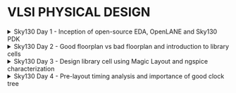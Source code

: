 # VLSI PHYSICAL DESIGN
<details><summary>Sky130 Day 1 - Inception of open-source EDA, OpenLANE and Sky130 PDK</summary>
  
## How to talk to computers

+ Pads: They are like doors to inputs and outputs
+ Core: Digital logic
+ Die: Size of the entire chip
+ Foundry IPs
+ Foundry: Place where chips get manufactured
+ Macros: Digital Blocks
+ Instruction Set Architecture

- EDA Toold
- PDK Data
- RTL Designs

### Labwork

![image](https://github.com/mauriya0202/pes_pd/assets/112739882/c56c2556-72a7-4f65-aa93-3ae4c8172c80)
![image](https://github.com/mauriya0202/pes_pd/assets/112739882/ffbf4a46-334b-405a-808a-ace1aaaf10e8)



</details>


<details><summary>Sky130 Day 2 - Good floorplan vs bad floorplan and introduction to library cells</summary>

## Chip Floor planning considerations

+ Defining width and height of Core and Die: 100% utilization of core area, practically its about 60%
+ Aspect ratio
+ Utilization Factor

- Concept of preplaced cells
- Decoupling Capacitors
- Power Planning
- Pin placement and logical cell placement blockage

### Labwork

+ Steps to run floorplan using OpenLANE

![image](https://github.com/mauriya0202/pes_pd/assets/112739882/44e6269a-a9e4-4c41-8505-373fc748ad69)
![image](https://github.com/mauriya0202/pes_pd/assets/112739882/7ccbc2fd-c758-47f6-ada0-458d25b3d208)
![image](https://github.com/mauriya0202/pes_pd/assets/112739882/1fc7d7bf-cb65-4307-b839-6c840dd3a2e5)
![image](https://github.com/mauriya0202/pes_pd/assets/112739882/7aa5e7ef-3b36-468e-80eb-03df8a9bf10f)


+ Running Placement on OpenLane
  ![image](https://github.com/mauriya0202/pes_pd/assets/112739882/76558be1-a790-43a4-9dc8-a41de29f3327)
  ![image](https://github.com/mauriya0202/pes_pd/assets/112739882/d6828a3a-e3a5-467d-910e-0e39fd4f4430)
  ![image](https://github.com/mauriya0202/pes_pd/assets/112739882/2ef1ca7f-0caa-42a7-97eb-7106d85ca724)

+ Slew low threshold
+ Slew high threshold

</details>


<details><summary>Sky130 Day 3 - Design library cell using Magic Layout and ngspice characterization</summary>

+ Note: DRC errors in magic will be highlighted with white dotted lines
+ post layout simulation


#### Labwork for CMOS invereter NgSPICE Simulation
![image](https://github.com/mauriya0202/pes_pd/assets/112739882/95b50b30-5e87-4694-9b0b-ecf909229f1f)

![image](https://github.com/mauriya0202/pes_pd/assets/112739882/51ff8c52-d1d2-4b77-ac2e-6ac793f606d7)

### Lab Work

![image](https://github.com/mauriya0202/pes_pd/assets/112739882/efc7dd24-893f-4248-9d46-e50cd18337ee)
![image](https://github.com/mauriya0202/pes_pd/assets/112739882/f04b0e19-3a78-4128-8261-0acee6eaeaf5)


+ To extract SPICE Netlist
  ![image](https://github.com/mauriya0202/pes_pd/assets/112739882/528090dd-04d5-45ac-9249-e583aa8dd429)
+ SPICE File
  ![image](https://github.com/mauriya0202/pes_pd/assets/112739882/2c9df05f-2d05-4271-ab9c-9f0ce6bd5f0f)
+ SPICE file after wrapper for simulation
  ![image](https://github.com/mauriya0202/pes_pd/assets/112739882/f619146a-d631-459d-a8ff-9809a6ef2190)
+ ngspice
  ![image](https://github.com/mauriya0202/pes_pd/assets/112739882/7b14d0d1-c22c-49f3-a2dc-acc75c4f6990)

#### Magic Tool and sky130 PDKs

![image](https://github.com/mauriya0202/pes_pd/assets/112739882/4d4e48b4-effa-4668-9d49-421ee25b70e4)
![image](https://github.com/mauriya0202/pes_pd/assets/112739882/11573355-2567-49d2-ad75-e841ae7fe284)
![image](https://github.com/mauriya0202/pes_pd/assets/112739882/5291d410-0cfd-47f2-a42a-907c135d62f7)
![image](https://github.com/mauriya0202/pes_pd/assets/112739882/51910833-3235-4612-8a37-0b0edeb6e04a)

+ Correcting Errors
  ![image](https://github.com/mauriya0202/pes_pd/assets/112739882/a87ec51c-1d5b-4fcb-b4a9-4060ff6f97a2)
  ![image](https://github.com/mauriya0202/pes_pd/assets/112739882/eca9c8b9-b1ba-4825-89f8-bbd562902e14)

![image](https://github.com/mauriya0202/pes_pd/assets/112739882/c351b1bc-a9ca-4ea3-98ab-c13a621ed8ef)


</details>


<details><summary>Sky130 Day 4 - Pre-layout timing analysis and importance of good clock tree</summary>

+ Inner box defines the PR Boundary
+ tracks.info : Where PNR can route the metal layers
  ![image](https://github.com/mauriya0202/pes_pd/assets/112739882/31be7819-d0c7-4568-96a9-5c952e14637e)
+ Ports should be at intersection of the horizontal and vertical tracks of any layer (eg li1 metal layer)
+ Grid info to track info
  ![image](https://github.com/mauriya0202/pes_pd/assets/112739882/1006c1c3-a919-47b0-b08a-9fc7220940f4)
+ Magic Layout to LEF
  ![image](https://github.com/mauriya0202/pes_pd/assets/112739882/49567cb3-493a-46f9-bd66-c0aa9728ed3e)
  ![image](https://github.com/mauriya0202/pes_pd/assets/112739882/852136ac-168b-4b10-b33e-e901d91d57c9)
+ Including Custom Cell in to OpenLane Flow
  ![image](https://github.com/mauriya0202/pes_pd/assets/112739882/5b96ff4b-cd9a-4d5d-bbba-3d4a94e95751)
  ![image](https://github.com/mauriya0202/pes_pd/assets/112739882/0912fd01-9e57-4ed2-8e70-ab5c9022c2ee)




</details>
